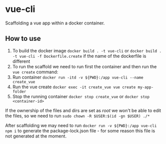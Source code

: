 # vue-cli
Scaffolding a vue app within a docker container.

## How to use
1. To build the docker image `docker build . -t vue-cli` or `docker build . -t vue-cli -f Dockerfile.create` if the name of the dockerfile is different 
2. To run the scaffold we need to run first the container and then run the `vue create` command:
3. Run container `docker run -itd -v ${PWD}:/app vue-cli --name create_vue`
4. Run the vue create `docker exec -it create_vue vue create my-app-folder`
5. Stop the running container `docker stop create_vue` or `docker stop <container-id>`

If the ownership of the files and dirs are set as _root_ we won't be able to edit the files, so we need to run `sudo chown -R $USER:$(id -gn $USER) ./*`

After scaffolding we may need to run `docker run -v ${PWD}:/app vue-cli npm i` to generate the package-lock.json file - for some reason this file is not generated at the moment.
